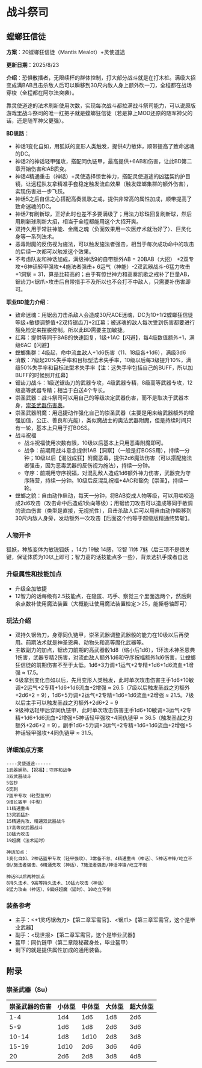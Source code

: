 # 战斗祭司

## 螳螂狂信徒 

**方案**：20螳螂狂信徒（Mantis Mealot）+灵使道途

**更新日期**：2025/8/23

**介绍**：恐惧散播者，无限续杯的群体控制，打大部分战斗就是在打木桩。满级大招变成满BAB且击杀敌人后可以瞬移到30尺内敌人身上额外砍一刀，全程都在战场穿梭（全程都在阿尔法突袭）。

靠灵使道途的法术刷新使用次数，实现每次战斗都拉满战斗祭司能力，可以说原版游戏里战斗祭司的唯一扛把子就是螳螂狂信徒（若是算上MOD还原的随军神父的话，还是随军神父更强）。

**BD思路**：

- 神话1变化自如，用狐妖的变形人类触发，提供4力敏体，顺带提高了致命迷魂的DC。
- 神话2的神话轻甲强攻，搭配同仇链甲，最高提供+6AB和伤害，让此BD第二章开始伤害和AB质变。
- 神话4精通重击（神话）+灵使选择惊世神力，搭配灵使道途的凶猛契约护目镜，让远程队友拿精准手套稳定触发流血效果（触发螳螂集群的额外伤害），实现伤害进一步飞跃。
- 神话5之后自信之心搭配高奏凯歌之戒，提供非常高的属性加成，顺带提高了致命迷魂的DC。
- 神话7有刷新球，正好此时也差不多要满级了；用法力珍珠回复刷新球，然后用刷新球刷新大招，相当于全程都能用这个大招开爽。
- 双持久用于常驻神能、金鹰之魂（负面效果用一次医疗术就治好了）、巨灵化身等一系列法术。
- 恶毒附魔的反伤视为施法，可以触发施法者强击，相当于每次成功命中的攻击的后续一次都可以触发这个效果。
- 不考虑队友和神话加成，满级神话9的自带额外AB = 20BAB（大招） +2双专攻+6神话轻甲强攻+4施法者强击+ 6运气（神能）-2双武器战斗-6猛力攻击+1洞察 = 31，算是比较高的；由于有惊世神力和高奏凯歌之戒补了巨量AB，锯齿刀<锯爪>攻击后自带措手不及所以也不会打不中敌人，只需要补伤害即可。

**职业BD能力介绍**：

- 致命迷魂：用锯齿刀击杀敌人会造成30尺AOE迷魂，DC为10+1/2螳螂狂信徒等级+敏捷调整值+2双持锯齿刀+2红幕；被迷魂的敌人每次受到伤害都要进行豁免检定来摆脱控制。所以此BD需要主加敏捷。
- 红幕：提供等同于BAB的快速回复，1级+1AC【闪避】，每4级数值额外+1，满级6AC【闪避】
- 螳螂集群：4级起，命中流血敌人+1d6伤害（11、18级各+1d6），满级3d6
- 消散：7级起20%失手率和目标型法术失手率，10级以后每3级提升10%，满级50%失手率和目标法型术失手率【注：这失手率包括自己的BUFF，所以加BUFF的时候别开红幕】
- 锯齿刀战斗：1级送锯齿刀的武器专攻，4级武器专精，8级高等武器专攻，12级高等武器专精；相当于白送4个专长。
- 崇圣武器：战斗祭司可以用自己的等级决定武器伤害，而不是取决于武器本身，[崇圣武器伤害表](#崇圣武器（Su）)。
- 崇圣武器附魔：用迅捷动作强化自己的崇圣武器（主要是用来给武器额外的增强加值，公正、善良和光能），类似魔战士的奥法武器附魔，但是持续时间只有一轮，基本上只用于打BOSS。
- 战斗祝福
  - 战斗祝福使用次数有限，10级以后基本上只用恶毒附魔即可。
  - 战争：前期用战斗意念提供1AB【洞察】（一般是打BOSS用），持续一分钟；10级以后【渴战成狂】附魔恶毒，提供2d6魔法伤害（可以搭配施法者强击，因为恶毒武器的反伤视为施法），持续一分钟。
  - 守序：前期用守序祝福，对混乱敌人造成1d6额外神力伤害，武器变为守序阵营，持续一分钟。10级后反混乱祝福+4AC和豁免【崇圣】，持续一轮。
- 螳螂之貌：自由动作启动，每天一分钟，将BAB变成人物等级，可以用啮咬造成2d6攻击（攻击命中后造成1负向等级）；用锯齿刀攻击可以造成等同于敏调的流血伤害（类型是直接，无视抗性），且击杀敌人后可以用自由动作瞬移到30尺内敌人身旁，发动额外一次攻击【后面这个约等于超级版精通终势斩】。

### 人物开卡

狐妖，种族变体为敏锐狐妖 ，14力 19敏 14感，12智 11体 7魅（后三项不是很关键，保证体质为10以上即可；智力高的话技能点多一些），背景选扒手或者自选

### 升级属性和技能加点

- 升级全加敏捷
- 12智力的话每级有2.5技能点，在隐匿、巧手、察觉三个里面选两个，然后剩余点数补使用魔法装置（大概能让使用魔法装置检定＞25，能撕卷轴即可）

### 玩法介绍

- 双持久锯齿刀，身穿同仇链甲，崇圣武器调整武器骰的能力在10级以后再使用。前期法术就是神圣恩典、动物头和高等魔化武器等。
- 主敏副力的加点，锯齿刀前期的高武器骰1d8（缩小后1d6），1环法术神圣恩典1伤害，武器专精2伤害，对流血敌人额外1d6和守序祝福额外1d6伤害，让螳螂狂信徒的前期伤害不至于太低。1d6+3力调+1运气+2专精+1d6+1d6流血+1增强 ≈ 17.5。
- 6级拿到变化自如以后，先用变形人类触发，此时单次攻击伤害主手1d6+10敏调+2运气+2专精+1d6+1d6流血+2增强 ≈ 26.5（7级以后触发圣战之刃额外+2d6+2 = 9），1d6+5力调+2运气+2专精+1d6+1d6流血+2增强 ≈ 21.5。7级以后主手可以触发圣战之刃额外+2d6+2 = 9
- 9级神话轻甲后穿同仇链甲，此时单次攻击伤害主手1d6+10敏调+3运气+2专精+1d6+1d6流血+2增强+5神话轻甲强攻+4同仇链甲 ≈ 36.5（触发圣战之刃额外+2d6+2 = 9），副手1d6+5力调+3运气+2专精+1d6+1d6流血+2增强+5神话轻甲强攻+4同仇链甲 ≈ 31.5。

### 详细加点方案

```
----灵使道途------
1武器娴熟、【祝福】：守序和战争
3双武器战斗
5包抄
6突刺
7盔甲专攻（轻型盔甲）
9擅长盔甲（中型）
11精通重击
13灵狐猛扑
15精通先攻、精通双武器战斗
17高等双武器战斗
18猛力攻击
19超魔（法术延时）

神话加点：
1变化自如、2神话盔甲专攻（轻甲强攻）、3常备不怠、4精通重击（神话）、5神话冲锋/屹立不倒/施法者强击、6精通先攻（神话）、7施法者强击/神话冲锋/屹立不倒

神话8以后两种加点
8持久法术、9高等持久法术、10猛力攻击（神话）
8猛力攻击（神话）、9偏好超魔（延时）、10屹立不倒
```

### 装备参考

- 主手：<+1灵巧锯齿刀>【第二章军需官】、<锯爪>【第三章军需官，这个是毕业武器】
- 副手：<现世报>【第二章军需官，这个是毕业武器】
- 盔甲：同仇链甲（第二章隐秘藏身处，毕业盔甲）
- 剩下的就是提供属性加成的通用装备。

## 附录

### 崇圣武器（Su）

| 崇圣武器的伤害 | 小体型 | 中体型 | 大体型 | 超大体型 |
| :------------- | :----- | ------ | :----- | -------- |
| 1-4            | 1d4    | 1d6    | 1d8    | 2d6      |
| 5-9            | 1d6    | 1d8    | 2d6    | 3d6      |
| 10-14          | 1d8    | 1d10   | 2d8    | 3d8      |
| 15-19          | 1d10   | 2d6    | 3d6    | 4d6      |
| 20             | 2d6    | 2d8    | 3d8    | 4d8      |